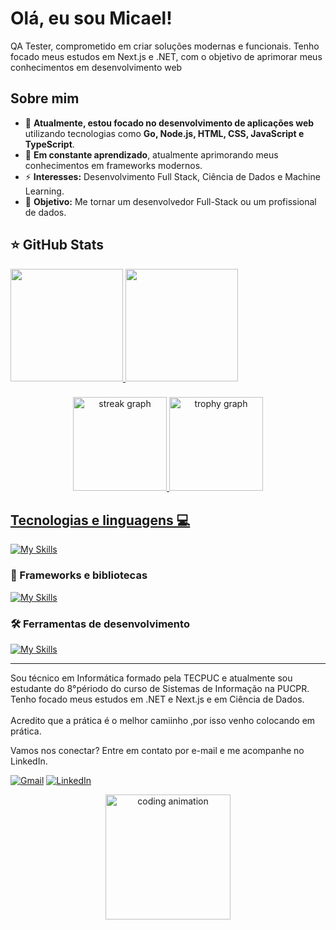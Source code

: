# Olá, eu sou Micael!
 QA Tester, comprometido em criar soluções modernas e funcionais. Tenho focado meus estudos em Next.js e .NET, com o objetivo de aprimorar meus conhecimentos em desenvolvimento web                                                                                               
 ## Sobre mim

- 🔭 **Atualmente, estou focado no desenvolvimento de aplicações web** utilizando tecnologias como **Go, Node.js, HTML, CSS, JavaScript e TypeScript**.
- 🌱 **Em constante aprendizado**, atualmente aprimorando meus conhecimentos em frameworks modernos.
- ⚡ **Interesses:** Desenvolvimento Full Stack, Ciência de Dados e Machine Learning.
- 🎯 **Objetivo:** Me tornar um desenvolvedor Full-Stack ou um profissional de dados.


## ⭐ GitHub Stats
<a href="https://github.com/MicaelFone">
<img height="180em" src="https://github-readme-stats.vercel.app/api?username=MicaelFone&show_icons=true&theme=radical&include_all_commits=true&count_private=true"/>
<img height="180em" src="https://github-readme-stats.vercel.app/api/top-langs/?username=MicaelFone&layout=compact&langs_count=6&theme=radical"/>

<picture>
  <source media="(prefers-color-scheme: dark)" srcset="https://raw.githubusercontent.com/MicaelFone/MicaelFone/output/pacman-contribution-graph-dark.svg">
  <source media="(prefers-color-scheme: light)" srcset="https://raw.githubusercontent.com/MicaelFone/MicaelFone/output/pacman-contribution-graph.svg">
</picture>

###

<div align="center">
  <img src="https://streak-stats.demolab.com?user=MIcaelFone&locale=en&mode=daily&theme=dracula&hide_border=false&border_radius=5&order=3" height="150" alt="streak graph"  />
  <img src="https://github-profile-trophy.vercel.app?username=MIcaelFone&theme=dracula&column=-1&row=1&margin-w=8&margin-h=8&no-bg=false&no-frame=false&order=4" height="150" alt="trophy graph"  />
</div>

## Tecnologias e linguagens 💻

[![My Skills](https://skillicons.dev/icons?i=html,css,js,c,ts,java,python,sql)](https://skillicons.dev)

### 🚀 Frameworks e bibliotecas
[![My Skills](https://skillicons.dev/icons?i=react,nodejs,vite,spring,next,nest)](https://skillicons.dev)

### 🛠️ Ferramentas de desenvolvimento
[![My Skills](https://skillicons.dev/icons?i=git,github,figma,vscode,postman)](https://skillicons.dev) 

---
<p align="left">
 Sou técnico em Informática formado pela TECPUC</strong> e atualmente sou estudante do 8°périodo do curso de Sistemas de Informação na PUCPR. Tenho focado meus estudos em .NET </strong> e Next.js</strong> e em Ciência de Dados.<br><br> 
 Acredito que a prática é o melhor camiinho ,por isso venho colocando em prática.
</p>

 <p align="left">
 Vamos nos conectar? Entre em contato por e-mail e me acompanhe no LinkedIn.
</p>
 

<p align="left">
  <a href="https://mail.google.com/mail/?view=cm&fs=1&to=micaelfone0@gmail.com" title="Gmail">
  <img src="https://img.shields.io/badge/-Gmail-FF0000?style=flat-square&labelColor=FF0000&logo=gmail&logoColor=white&link=LINK-DO-SEU-GMAIL" alt="Gmail"/></a>
  <a href="https://www.linkedin.com/in/micael-fone/" title="LinkedIn">
  <img src="https://img.shields.io/badge/-Linkedin-0e76a8?style=flat-square&logo=Linkedin&logoColor=white&link=LINK-DO-SEU-LINKEDIN" alt="LinkedIn"/></a>
</p>

 
<div align="center">
  <img src="https://media.giphy.com/media/L1R1tvI9svkIWwpVYr/giphy.gif" height=200 alt="coding animation">
</div>
